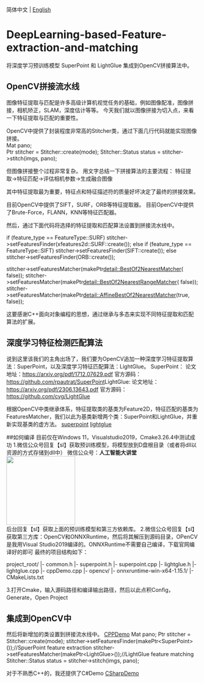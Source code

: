 简体中文 | [English](README_EN.md)

# DeepLearning-based-Feature-extraction-and-matching
将深度学习预训练模型 SuperPoint 和 LightGlue 集成到OpenCV拼接算法中。

 ## OpenCV拼接流水线</h2>
图像特征提取与匹配是许多高级计算机视觉任务的基础，例如图像配准，图像拼接，相机矫正，SLAM，深度估计等等。
今天我们就以图像拼接为切入点，来看一下特征提取与匹配的重要性。

OpenCV中提供了封装程度非常高的Stitcher类，通过下面几行代码就能实现图像拼接。  
Mat pano;  
Ptr<Stitcher> stitcher = Stitcher::create(mode);
Stitcher::Status status = stitcher->stitch(imgs, pano);

但图像拼接整个过程非常复杂。
用文字总结一下拼接算法的主要流程：
特征提取->特征匹配->评估相机参数->生成融合图像

其中特征提取最为重要，特征点和特征描述符的质量好坏决定了最终的拼接效果。

目前OpenCV中提供了SIFT，SURF，ORB等特征提取器。
目前OpenCV中提供了Brute-Force，FLANN，KNN等特征匹配器。

然后，通过下面代码将选择的特征提取和匹配算法设置到拼接流水线中。

if (feature_type == FeatureType::SURF)
    stitcher->setFeaturesFinder(xfeatures2d::SURF::create());
  else if (feature_type == FeatureType::SIFT)
    stitcher->setFeaturesFinder(SIFT::create());
  else 
    stitcher->setFeaturesFinder(ORB::create());
    
stitcher->setFeaturesMatcher(makePtr<detail::BestOf2NearestMatcher>( false));
stitcher->setFeaturesMatcher(makePtr<detail::BestOf2NearestRangeMatcher>( false));
stitcher->setFeaturesMatcher(makePtr<detail::AffineBestOf2NearestMatcher>(true, false));

这要感谢C++面向对象编程的思想，通过继承与多态来实现不同特征提取和匹配算法的扩展。

 ## 深度学习特征检测匹配算法</h2>
说到这里该我们的主角出场了，我们要为OpenCV追加一种深度学习特征提取算法：SuperPoint，以及深度学习特征匹配算法：LightGlue。
SuperPoint：​
论文地址：https://arxiv.org/pdf/1712.07629.pdf
官方源码：https://github.com/rpautrat/SuperPoint
​
LightGlue:
论文地址：https://arxiv.org/pdf/2306.13643.pdf
官方源码：https://github.com/cvg/LightGlue

根据OpenCV中类继承体系，特征提取类的基类为Feature2D，特征匹配的基类为FeaturesMatcher，我们以此为基类新增两个类：SuperPoint和LightGlue，并重新实现基类的虚方法。
[superpoint](superpoint.cpp)
[lightglue](lightglue.cpp)

 ##如何编译</h2>
目前仅在Windows 11，Visualstudio2019，Cmake3.26.4中测试成功 
1.微信公众号回复【sl】获取预训练模型，将模型放到D盘根目录（或者将dll以资源的方式存储到dll中）
微信公众号：**人工智能大讲堂**
<img width="180" src="https://user-images.githubusercontent.com/18625471/228743333-77abe467-2385-476d-86a2-e232c6482291.jpg"><br /> 
后台回复【sl】获取上面的预训练模型和第三方依赖库。
2.微信公众号回复【sl】获取第三方库：OpenCV和ONNXRuntime，然后将其解压到源码目录，OPenCV是我用Visual Studio2019编译的。ONNXRuntime不需要自己编译，下载官网编译好的即可
最终的项目结构如下：<br /> 

project_root/
  |- common.h
  |- superpoint.h
  |- superpoint.cpp
  |- lightglue.h
  |- lightglue.cpp
  |- cppDemo.cpp
  |- opencv/
  |- onnxruntime-win-x64-1.15.1/
  |- CMakeLists.txt

3.打开Cmake，输入源码路径和编译输出路径，然后以此点积Config，Generate，Open Project

 ## 集成到OpenCV中</h2>
然后将新增加的类设置到拼接流水线中。
[CPPDemo](cppDemo.cpp)
Mat pano;
Ptr<Stitcher> stitcher = Stitcher::create(mode);
stitcher->setFeaturesFinder(makePtr&lt;SuperPoint&gt;());//SpuerPoint feature extraction
stitcher->setFeaturesMatcher(makePtr&lt;LightGlue&gt;());//LightGlue feature matching
Stitcher::Status status = stitcher->stitch(imgs, pano);

对于不熟悉C++的，我还提供了C#Demo
[CSharpDemo](csharpDemo.cs)


